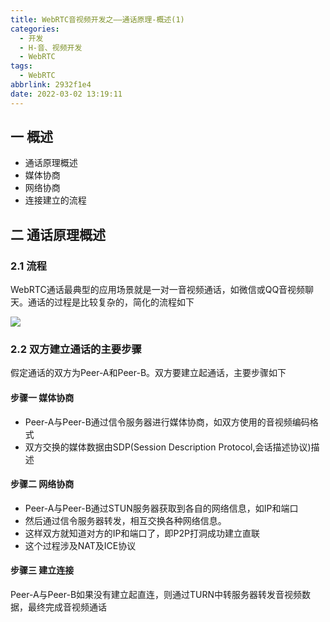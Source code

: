 ```yaml
---
title: WebRTC音视频开发之——通话原理-概述(1)
categories:
  - 开发
  - H-音、视频开发
  - WebRTC
tags:
  - WebRTC
abbrlink: 2932f1e4
date: 2022-03-02 13:19:11
---
```

## 一 概述

* 通话原理概述
* 媒体协商
* 网络协商
* 连接建立的流程

<!--more-->

## 二 通话原理概述

### 2.1 流程

WebRTC通话最典型的应用场景就是一对一音视频通话，如微信或QQ音视频聊天。通话的过程是比较复杂的，简化的流程如下

![][1]

### 2.2 双方建立通话的主要步骤

假定通话的双方为Peer-A和Peer-B。双方要建立起通话，主要步骤如下

#### 步骤一 媒体协商

* Peer-A与Peer-B通过信令服务器进行媒体协商，如双方使用的音视频编码格式
* 双方交换的媒体数据由SDP(Session Description Protocol,会话描述协议)描述

#### 步骤二 网络协商

* Peer-A与Peer-B通过STUN服务器获取到各自的网络信息，如IP和端口
* 然后通过信令服务器转发，相互交换各种网络信息。
* 这样双方就知道对方的IP和端口了，即P2P打洞成功建立直联
* 这个过程涉及NAT及ICE协议

#### 步骤三 建立连接

Peer-A与Peer-B如果没有建立起直连，则通过TURN中转服务器转发音视频数据，最终完成音视频通话



[1]:https://cdn.jsdelivr.net/gh/PGzxc/CDN/blog-webrtc/webrtc-02-peer-communite-progress.png
